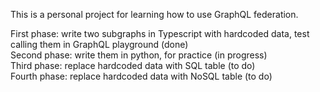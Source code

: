 This is a personal project for learning how to use GraphQL federation. 

First phase: write two subgraphs in Typescript with hardcoded data, test calling them in GraphQL playground (done) <br/>
Second phase: write them in python, for practice (in progress) <br/>
Third phase: replace hardcoded data with SQL table (to do) <br/>
Fourth phase: replace hardcoded data with NoSQL table (to do) <br/>



